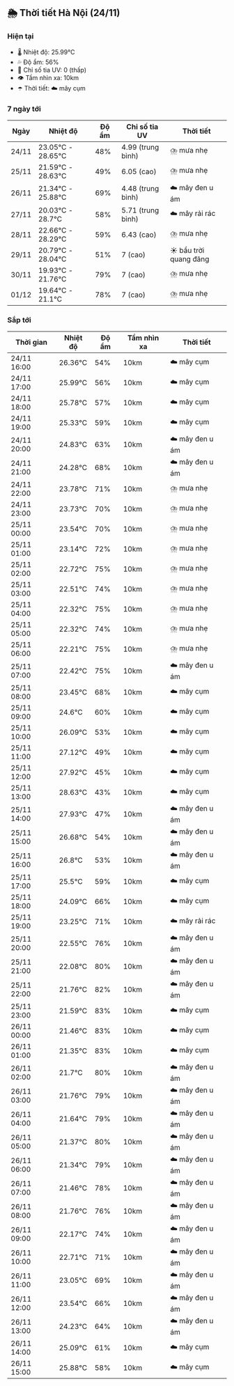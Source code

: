 ## 🌦️ Thời tiết Hà Nội (24/11)

### Hiện tại

- 🌡️ Nhiệt độ: 25.99℃
- 💦 Độ ẩm: 56%
- 🌟 Chỉ số tia UV: 0 (thấp)
- 👁️ Tầm nhìn xa: 10km
- ☂️ Thời tiết: ☁️ mây cụm

### 7 ngày tới

| Ngày | Nhiệt độ | Độ ẩm | Chỉ số tia UV | Thời tiết |
| --- | --- | --- | --- | --- |
| 24/11 | 23.05℃ - 28.65℃ | 48% | 4.99 (trung bình) | ⛈️ mưa nhẹ |
| 25/11 | 21.59℃ - 28.63℃ | 49% | 6.05 (cao) | ⛈️ mưa nhẹ |
| 26/11 | 21.34℃ - 25.88℃ | 69% | 4.48 (trung bình) | ☁️ mây đen u ám |
| 27/11 | 20.03℃ - 28.7℃ | 58% | 5.71 (trung bình) | ☁️ mây rải rác |
| 28/11 | 22.66℃ - 28.29℃ | 59% | 6.43 (cao) | ⛈️ mưa nhẹ |
| 29/11 | 20.79℃ - 28.04℃ | 51% | 7 (cao) | ☀️ bầu trời quang đãng |
| 30/11 | 19.93℃ - 21.76℃ | 79% | 7 (cao) | ⛈️ mưa nhẹ |
| 01/12 | 19.64℃ - 21.1℃ | 78% | 7 (cao) | ⛈️ mưa nhẹ |

### Sắp tới

| Thời gian | Nhiệt độ | Độ ẩm | Tầm nhìn xa | Thời tiết |
| --- | --- | --- | --- | --- |
| 24/11 16:00 | 26.36℃ | 54% | 10km | ☁️ mây cụm |
| 24/11 17:00 | 25.99℃ | 56% | 10km | ☁️ mây cụm |
| 24/11 18:00 | 25.78℃ | 57% | 10km | ☁️ mây cụm |
| 24/11 19:00 | 25.33℃ | 59% | 10km | ☁️ mây cụm |
| 24/11 20:00 | 24.83℃ | 63% | 10km | ☁️ mây đen u ám |
| 24/11 21:00 | 24.28℃ | 68% | 10km | ☁️ mây đen u ám |
| 24/11 22:00 | 23.78℃ | 71% | 10km | ⛈️ mưa nhẹ |
| 24/11 23:00 | 23.73℃ | 70% | 10km | ⛈️ mưa nhẹ |
| 25/11 00:00 | 23.54℃ | 70% | 10km | ⛈️ mưa nhẹ |
| 25/11 01:00 | 23.14℃ | 72% | 10km | ⛈️ mưa nhẹ |
| 25/11 02:00 | 22.72℃ | 75% | 10km | ⛈️ mưa nhẹ |
| 25/11 03:00 | 22.51℃ | 74% | 10km | ⛈️ mưa nhẹ |
| 25/11 04:00 | 22.32℃ | 75% | 10km | ⛈️ mưa nhẹ |
| 25/11 05:00 | 22.32℃ | 74% | 10km | ⛈️ mưa nhẹ |
| 25/11 06:00 | 22.21℃ | 75% | 10km | ⛈️ mưa nhẹ |
| 25/11 07:00 | 22.42℃ | 75% | 10km | ☁️ mây đen u ám |
| 25/11 08:00 | 23.45℃ | 68% | 10km | ☁️ mây cụm |
| 25/11 09:00 | 24.6℃ | 60% | 10km | ☁️ mây cụm |
| 25/11 10:00 | 26.09℃ | 53% | 10km | ☁️ mây cụm |
| 25/11 11:00 | 27.12℃ | 49% | 10km | ☁️ mây cụm |
| 25/11 12:00 | 27.92℃ | 45% | 10km | ☁️ mây cụm |
| 25/11 13:00 | 28.63℃ | 43% | 10km | ☁️ mây cụm |
| 25/11 14:00 | 27.93℃ | 47% | 10km | ☁️ mây đen u ám |
| 25/11 15:00 | 26.68℃ | 54% | 10km | ☁️ mây đen u ám |
| 25/11 16:00 | 26.8℃ | 53% | 10km | ☁️ mây đen u ám |
| 25/11 17:00 | 25.5℃ | 59% | 10km | ☁️ mây cụm |
| 25/11 18:00 | 24.09℃ | 66% | 10km | ☁️ mây cụm |
| 25/11 19:00 | 23.25℃ | 71% | 10km | ☁️ mây rải rác |
| 25/11 20:00 | 22.55℃ | 76% | 10km | ☁️ mây đen u ám |
| 25/11 21:00 | 22.08℃ | 80% | 10km | ☁️ mây đen u ám |
| 25/11 22:00 | 21.76℃ | 82% | 10km | ☁️ mây đen u ám |
| 25/11 23:00 | 21.59℃ | 83% | 10km | ☁️ mây cụm |
| 26/11 00:00 | 21.46℃ | 83% | 10km | ☁️ mây cụm |
| 26/11 01:00 | 21.35℃ | 83% | 10km | ☁️ mây cụm |
| 26/11 02:00 | 21.7℃ | 80% | 10km | ☁️ mây đen u ám |
| 26/11 03:00 | 21.76℃ | 79% | 10km | ☁️ mây đen u ám |
| 26/11 04:00 | 21.64℃ | 79% | 10km | ☁️ mây đen u ám |
| 26/11 05:00 | 21.37℃ | 80% | 10km | ☁️ mây đen u ám |
| 26/11 06:00 | 21.34℃ | 79% | 10km | ☁️ mây đen u ám |
| 26/11 07:00 | 21.46℃ | 78% | 10km | ☁️ mây đen u ám |
| 26/11 08:00 | 21.76℃ | 76% | 10km | ☁️ mây đen u ám |
| 26/11 09:00 | 22.17℃ | 74% | 10km | ☁️ mây đen u ám |
| 26/11 10:00 | 22.71℃ | 71% | 10km | ☁️ mây đen u ám |
| 26/11 11:00 | 23.05℃ | 69% | 10km | ☁️ mây đen u ám |
| 26/11 12:00 | 23.54℃ | 66% | 10km | ☁️ mây đen u ám |
| 26/11 13:00 | 24.23℃ | 64% | 10km | ☁️ mây đen u ám |
| 26/11 14:00 | 25.09℃ | 61% | 10km | ☁️ mây cụm |
| 26/11 15:00 | 25.88℃ | 58% | 10km | ☁️ mây cụm |
